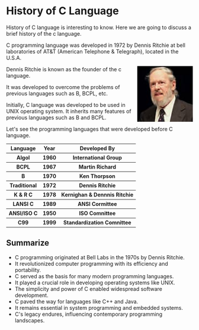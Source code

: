 # History of C Language

History of C language is interesting to know. Here we are going to discuss a brief history of the c language.

C programming language was developed in 1972 by Dennis Ritchie at bell laboratories of AT&T (American Telephone & Telegraph), located in the U.S.A.

<img align="right" width="150" height="150" src="images\th.jpeg">

Dennis Ritchie is known as the founder of the c language.

It was developed to overcome the problems of previous languages such as B, BCPL, etc.<br>

Initially, C language was developed to be used in UNIX operating system. It inherits many features of previous languages such as B and BCPL.

Let's see the programming languages that were developed before C language.

<table class+"alt">
<tbody>
<tr>
<th>Language</th>
<th>Year</th>
<th>Developed By</th>
</tr>


<tr>
<th>Algol</th>
<th>1960</th>
<th>International Group</th>
</tr>

<tr>
<th>BCPL</th>
<th>1967</th>
<th>Martin Richard</th>
</tr>

<tr>
<th>B</th>
<th>1970</th>
<th>Ken Thorpson</th>
</tr>


<tr>
<th>Traditional</th>
<th>1972</th>
<th>Dennis Ritchie</th>
</tr>

<tr>
<th>K & R C</th>
<th>1978</th>
<th>Kernighan & Dennnis Ritchie</th>
</tr>


<tr>
<th>LANSI C</th>
<th>1989</th>
<th>ANSI Cormittee</th>
</tr>


<tr>
<th>ANSI/ISO C</th>
<th>1950</th>
<th>ISO Comnittee</th>
</tr>


<tr>
<th>C99</th>
<th>1999</th>
<th>Standardization Comnittee</th>
</tr>
</tbody>
</table>

<h2>Summarize</h2>

<ul>
<li>C programming originated at Bell Labs in the 1970s by Dennis Ritchie.
<li>It revolutionized computer programming with its efficiency and portability.
<li>C served as the basis for many modern programming languages.
<li>It played a crucial role in developing operating systems like UNIX.
<li>The simplicity and power of C enabled widespread software development.
<li>C paved the way for languages like C++ and Java.
<li>It remains essential in system programming and embedded systems.
<li>C's legacy endures, influencing contemporary programming landscapes.
</ul>
